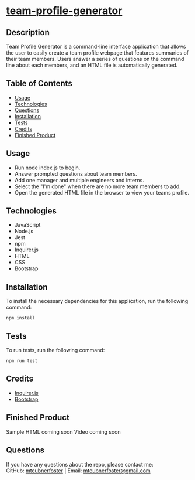 # [team-profile-generator](https://github.com/mteubnerfoster/team-profile-generator) 


## Description

Team Profile Generator is a command-line interface application that allows the user to easily create a team profile webpage that features summaries of their team members. Users answer a series of questions on the command line about each members, and an HTML file is automatically generated. 

## Table of Contents
* [Usage](#usage)
* [Technologies](#technologies)
* [Questions](#questions)
* [Installation](#Installation)
* [Tests](#Tests)
* [Credits](#Credits)
* [Finished Product](#finished-product)


## Usage
* Run node index.js to begin.
* Answer prompted questions about team members.
* Add one manager and multiple engineers and interns.
* Select the "I'm done" when there are no more team members to add.
* Open the generated HTML file in the browser to view your teams profile.

## Technologies
* JavaScript
* Node.js
* Jest
* npm
* Inquirer.js
* HTML
* CSS
* Bootstrap

## Installation
To install the necessary dependencies for this application, run the following command: 
``` 
npm install 
``` 

## Tests
To run tests, run the following command: 
``` 
npm run test 
```

## Credits
* [Inquirer.js](https://www.npmjs.com/package/inquirer)
* [Bootstrap](https://getbootstrap.com/docs/5.1/getting-started/introduction/)

## Finished Product
Sample HTML coming soon
Video coming soon

## Questions
If you have any questions about the repo, please contact me:<br>
GitHub: [mteubnerfoster](https://github.com/mteubnerfoster) | Email: [mteubnerfoster@gmail.com](mailto:mteubnerfoster@gmail.com)
